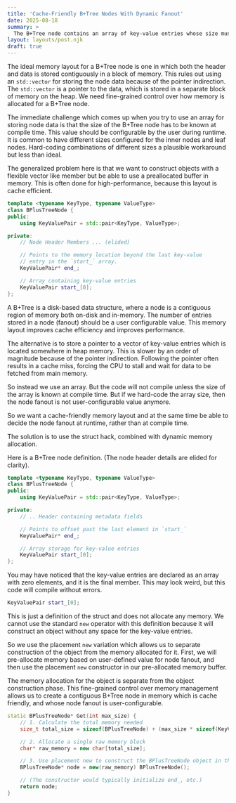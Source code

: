 ```yaml
---
title: 'Cache-Friendly B+Tree Nodes With Dynamic Fanout'
date: 2025-08-18
summary: >
  The B+Tree node contains an array of key-value entries whose size must be known at compile time. But if you hard-code the sizes, it prevents the user from configuring the node fanout when using the B+Tree data structure implementation. Furthermore, the node layout should be contiguous in memory, and should not contain an indirection to heap allocated memory for the key-value entries array field. This post demonstrates how the struct hack combined with dynamic memory allocation solves both the challenges elegantly.
layout: layouts/post.njk
draft: true
---
```


The ideal memory layout for a B+Tree node is one in which both the header and data is stored contiguously in a block of memory. This rules out using an `std::vector` for storing the node data because of the pointer indirection. The `std::vector` is a pointer to the data, which is stored in a separate block of memory on the heap. We need fine-grained control over how memory is allocated for a B+Tree node.

The immediate challenge which comes up when you try to use an array for storing node data is that the size of the B+Tree node has to be known at compile time. This value should be configurable by the user during runtime. It is common to have different sizes configured for the inner nodes and leaf nodes. Hard-coding combinations of different sizes a plausible workaround but less than ideal.

The generalized problem here is that we want to construct objects with a flexible vector like member but be able to use a preallocated buffer in memory. This is often done for high-performance, because this layout is cache efficient.

```cpp
template <typename KeyType, typename ValueType>
class BPlusTreeNode {
public:
	using KeyValuePair = std::pair<KeyType, ValueType>;

private:
	// Node Header Members ... (elided)

    // Points to the memory location beyond the last key-value
    // entry in the `start_` array.
    KeyValuePair* end_;

    // Array containing key-value entries
    KeyValuePair start_[0];
};
```

A B+Tree is a disk-based data structure, where a node is a contiguous region of memory both on-disk and in-memory. The number of entries stored in a node (fanout) should be a user configurable value. This memory layout improves cache efficiency and improves performance.

The alternative is to store a pointer to a vector of key-value entries which is located somewhere in heap memory. This is slower by an order of magnitude because of the pointer indirection. Following the pointer often results in a cache miss, forcing the CPU to stall and wait for data to be fetched from main memory.

So instead we use an array. But the code will not compile unless the size of the array is known at compile time. But if we hard-code the array size, then the node fanout is not user-configurable value anymore.

So we want a cache-friendly memory layout and at the same time be able to decide the node fanout at runtime, rather than at compile time.

The solution is to use the struct hack, combined with dynamic memory allocation.

Here is a B+Tree node definition. (The node header details are elided for clarity).

```cpp
template <typename KeyType, typename ValueType>
class BPlusTreeNode {
public:
	using KeyValuePair = std::pair<KeyType, ValueType>;

private:
	// .. Header containing metadata fields

    // Points to offset past the last element in `start_`
    KeyValuePair* end_;

    // Array storage for key-value entries
    KeyValuePair start_[0];
};
```

You may have noticed that the key-value entries are declared as an array with zero elements, and it is the final member. This may look weird, but this code will compile without errors.

```cpp
KeyValuePair start_[0];
```

This is just a definition of the struct and does not allocate any memory. We cannot use the standard `new` operator with this definition because it will construct an object without any space for the key-value entries.

So we use the placement `new` variation which allows us to separate construction of the object from the memory allocated for it. First, we will pre-allocate memory based on user-defined value for node fanout, and then use the placement `new` constructor in our pre-allocated memory buffer.

The memory allocation for the object is separate from the object construction phase. This fine-grained control over memory management allows us to create a contiguous B+Tree node in memory which is cache friendly, and whose node fanout is user-configurable.

```cpp
static BPlusTreeNode* Get(int max_size) {
    // 1. Calculate the total memory needed
    size_t total_size = sizeof(BPlusTreeNode) + (max_size * sizeof(KeyValuePair));

    // 2. Allocate a single raw memory block
    char* raw_memory = new char[total_size];

    // 3. Use placement new to construct the BPlusTreeNode object in that memory
    BPlusTreeNode* node = new(raw_memory) BPlusTreeNode();

    // (The constructor would typically initialize end_, etc.)
    return node;
}
```
